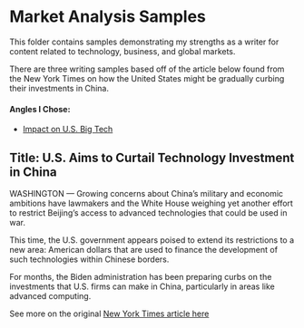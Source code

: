 # Market Analysis Samples
This folder contains samples demonstrating my strengths as a writer for content related to technology, business, and global markets.  

There are three writing samples based off of the article below found from the New York Times on how the United States might be gradually curbing their investments in China.

#### Angles I Chose:
- [Impact on U.S. Big Tech](https://github.com/dyanabutler/writing-samples/blob/main/marketContent/angle1BigTech.md)

## Title:  U.S. Aims to Curtail Technology Investment in China

WASHINGTON — Growing concerns about China’s military and economic ambitions have lawmakers and the White House weighing yet another effort to restrict Beijing’s access to advanced technologies that could be used in war.

This time, the U.S. government appears poised to extend its restrictions to a new area: American dollars that are used to finance the development of such technologies within Chinese borders.

For months, the Biden administration has been preparing curbs on the investments that U.S. firms can make in China, particularly in areas like advanced computing.

See more on the original [New York Times article here](https://www.nytimes.com/2023/02/09/business/us-china-investing-tech-biden.html)
